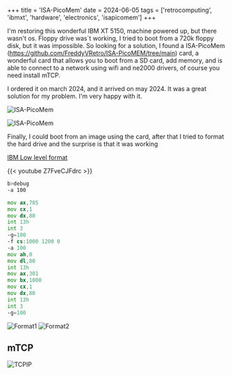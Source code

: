 +++
title = 'ISA-PicoMem'
date = 2024-06-05
tags = ['retrocomputing', 'ibmxt', 'hardware', 'electronics', 'isapicomem']
+++

I'm restoring this wonderful IBM XT 5150, machine powered up, but there wasn't os. Floppy drive was`t working, I tried to boot from a 720k floppy disk, but it was impossible. So looking for a solution, I found a ISA-PicoMem (https://github.com/FreddyVRetro/ISA-PicoMEM/tree/main) card, a wonderful card that allows you to boot from a SD card, add memory, and is able to connect to a network using wifi and ne2000 drivers, of course you need install mTCP.

I ordered it on march 2024, and it arrived on may 2024. It was a great solution for my problem. I'm very happy with it.

![ISA-PicoMem](https://imgur.com/ofRBe7F.jpg)

![ISA-PicoMem](https://imgur.com/s1e85DD.jpg)

Finally, I could boot from an image using the card, after that I tried to format the hard drive and the surprise is that it was working

[IBM Low level format](https://minuszerodegrees.net/ibm_xebec/ibm_xebec_llf_debug.htm)

{{< youtube Z7FveCJFdrc >}}


```sh
b>debug
-a 100
```

```asm
mov ax,705
mov cx,1
mov dx,80
int 13h
int 3   
-g=100
-f cs:1000 1200 0
-a 100
mov ah,0
mov dl,80
int 13h
mov ax,301
mov bx,1000
mov cx,1
mov dx,80
int 13h
int 3
-g=100
```
![Format1](https://i.imgur.com/XJqf66p.jpg)
![Format2](https://i.imgur.com/Xo4Ho5H.jpg)

## mTCP

![TCPIP](https://i.imgur.com/XkLLI3S.jpg)





